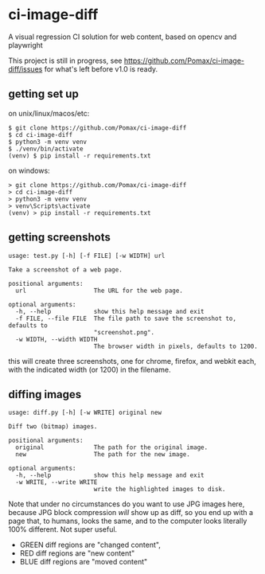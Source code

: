 # ci-image-diff

A visual regression CI solution for web content, based on opencv and playwright

This project is still in progress, see https://github.com/Pomax/ci-image-diff/issues for what's left before v1.0 is ready.

## getting set up

on unix/linux/macos/etc:

```
$ git clone https://github.com/Pomax/ci-image-diff
$ cd ci-image-diff
$ python3 -m venv venv
$ ./venv/bin/activate
(venv) $ pip install -r requirements.txt
```

on windows:

```
> git clone https://github.com/Pomax/ci-image-diff
> cd ci-image-diff
> python3 -m venv venv
> venv\Scripts\activate
(venv) > pip install -r requirements.txt
```


## getting screenshots

```
usage: test.py [-h] [-f FILE] [-w WIDTH] url

Take a screenshot of a web page.

positional arguments:
  url                   The URL for the web page.

optional arguments:
  -h, --help            show this help message and exit
  -f FILE, --file FILE  The file path to save the screenshot to, defaults to
                        "screenshot.png".
  -w WIDTH, --width WIDTH
                        The browser width in pixels, defaults to 1200.
```

this will create three screenshots, one for chrome, firefox,
and webkit each, with the indicated width (or 1200) in the
filename.


## diffing images
```
usage: diff.py [-h] [-w WRITE] original new

Diff two (bitmap) images.

positional arguments:
  original              The path for the original image.
  new                   The path for the new image.

optional arguments:
  -h, --help            show this help message and exit
  -w WRITE, --write WRITE
                        write the highlighted images to disk.
```

Note that under no circumstances do you want to use JPG images
here, because JPG block compression _will_ show up as diff, so
you end up with a page that, to humans, looks the same, and to
the computer looks literally 100% different. Not super useful.

- GREEN diff regions are "changed content", 
- RED diff regions are "new content"
- BLUE diff regions are "moved content"
